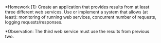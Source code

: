 *Homework [1]: Create an application that provides results from at least three different web services. Use or implement a system that allows (at least): monitoring of running web services, concurrent number of requests, logging requests/responses.

*Observation: The third web service must use the results from previous two.

